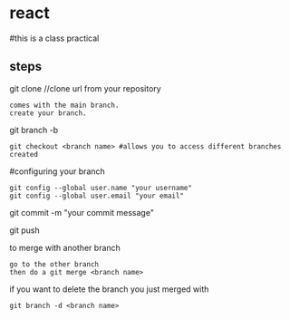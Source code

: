 # react

#this is a class practical

steps
----------------------

git clone <url> //clone url from your repository

    comes with the main branch.
    create your branch.

git branch -b <branch name>

    git checkout <branch name> #allows you to access different branches created

#configuring your branch

    git config --global user.name "your username"
    git config --global user.email "your email"

git commit -m "your commit message"

git push

to merge with another branch 

    go to the other branch
    then do a git merge <branch name>

if you want to delete the branch you just merged with

    git branch -d <branch name>




